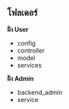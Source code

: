 ## โฟลเดอร์
**ฝั่ง User**
- config 
- controller 
- model
- services

**ฝั่ง Admin**
- backend_admin
- service
